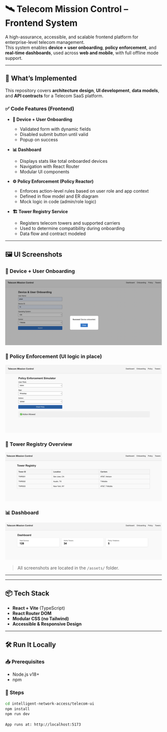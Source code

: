 # 🛰️ Telecom Mission Control – Frontend System

A high-assurance, accessible, and scalable frontend platform for enterprise-level telecom management.  
This system enables **device + user onboarding**, **policy enforcement**, and **real-time dashboards**, used across **web and mobile**, with full offline mode support.

---

## 🔧 What’s Implemented

This repository covers **architecture design**, **UI development**, **data models**, and **API contracts** for a Telecom SaaS platform.

### ✅ Code Features (Frontend)

- **🔐 Device + User Onboarding**

  - Validated form with dynamic fields
  - Disabled submit button until valid
  - Popup on success

- **📊 Dashboard**

  - Displays stats like total onboarded devices
  - Navigation with React Router
  - Modular UI components

- **⚙️ Policy Enforcement (Policy Reactor)**

  - Enforces action-level rules based on user role and app context
  - Defined in flow model and ER diagram
  - Mock logic in code (admin/role logic)

- **🏗️ Tower Registry Service**
  - Registers telecom towers and supported carriers
  - Used to determine compatibility during onboarding
  - Data flow and contract modeled

---

## 🖼️ UI Screenshots

### 🎯 Device + User Onboarding

![Onboarding Form](./src/assets/onboarding-form.png)

### 🧠 Policy Enforcement (UI logic in place)

![Policy Flow](./src/assets/policy-enforcement.png)

### 🗼 Tower Registry Overview

![Tower Flow](./src/assets/tower-registry.png)

### 📊 Dashboard

![Dashboard](./src/assets/dashboard.png)

> All screenshots are located in the `/assets/` folder.

---

---

## 📦 Tech Stack

- **React + Vite** (TypeScript)
- **React Router DOM**
- **Modular CSS (no Tailwind)**
- **Accessible & Responsive Design**

---

## 🛠️ Run It Locally

### 📥 Prerequisites

- Node.js v18+
- npm

### 🚀 Steps

```bash
cd intelligent-network-access/telecom-ui
npm install
npm run dev

App runs at: http://localhost:5173
```

